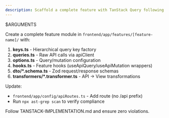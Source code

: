 ```yaml
---
description: Scaffold a complete feature with TanStack Query following BlogzillaV5 pattern
---
```


$ARGUMENTS

Create a complete feature module in `frontend/app/features/[feature-name]/` with:

1. **keys.ts** - Hierarchical query key factory
2. **queries.ts** - Raw API calls via apiClient
3. **options.ts** - Query/mutation configuration
4. **hooks.ts** - Feature hooks (useApiQuery/useApiMutation wrappers)
5. **dto/*.schema.ts** - Zod request/response schemas
6. **transformers/*.transformer.ts** - API → View transformations

Update:
- `frontend/app/config/apiRoutes.ts` - Add route (no /api prefix)
- Run `npx ast-grep scan` to verify compliance

Follow TANSTACK-IMPLEMENTATION.md and ensure zero violations.
